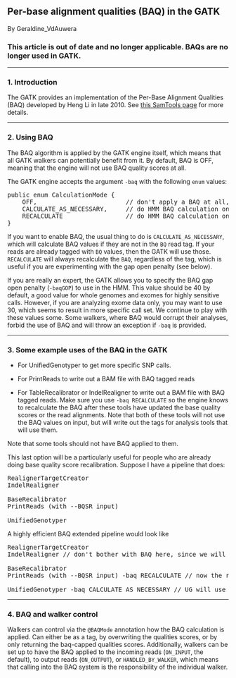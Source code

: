 ## Per-base alignment qualities (BAQ) in the GATK

By Geraldine_VdAuwera

<h3>This article is out of date and no longer applicable. BAQs are no longer used in GATK.</h3>

<hr></hr><h3>1. Introduction</h3>

<p>The GATK provides an implementation of the Per-Base Alignment Qualities (BAQ) developed by Heng Li in late 2010.  See <a rel="nofollow" href="http://samtools.sourceforge.net/mpileup.shtml">this SamTools page</a> for more details.</p>

<hr></hr><h3>2. Using BAQ</h3>

<p>The BAQ algorithm is applied by the GATK engine itself, which means that all GATK walkers can potentially benefit from it.  By default, BAQ is OFF, meaning that the engine will not use BAQ quality scores at all.</p>

<p>The GATK engine accepts the argument <code class="code codeInline" spellcheck="false">-baq</code> with the following <code class="code codeInline" spellcheck="false">enum</code> values:</p>

<pre class="code codeBlock" spellcheck="false">public enum CalculationMode {
    OFF,                        // don't apply a BAQ at all, the default
    CALCULATE_AS_NECESSARY,     // do HMM BAQ calculation on the fly, as necessary, if there's no tag
    RECALCULATE                 // do HMM BAQ calculation on the fly, regardless of whether there's a tag present
}
</pre>

<p>If you want to enable BAQ, the usual thing to do is <code class="code codeInline" spellcheck="false">CALCULATE_AS_NECESSARY</code>, which will calculate BAQ values if they are not in the <code class="code codeInline" spellcheck="false">BQ</code> read tag.  If your reads are already tagged with <code class="code codeInline" spellcheck="false">BQ</code> values, then the GATK will use those.  <code class="code codeInline" spellcheck="false">RECALCULATE</code> will always recalculate the <code class="code codeInline" spellcheck="false">BAQ</code>, regardless of the tag, which is useful if you are experimenting with the gap open penalty (see below).</p>

<p>If you are really an expert, the GATK allows you to specify the BAQ gap open penalty (<code class="code codeInline" spellcheck="false">-baqGOP</code>) to use in the HMM.  This value should be 40 by default, a good value for whole genomes and exomes for highly sensitive calls. However, if you are analyzing exome data only, you may want to use 30, which seems to result in more specific call set.  We continue to play with these values some.  Some walkers, where BAQ would corrupt their analyses, forbid the use of BAQ and will throw an exception if <code class="code codeInline" spellcheck="false">-baq</code> is provided.</p>

<hr></hr><h3>3. Some example uses of the BAQ in the GATK</h3>

<ul><li><p>For UnifiedGenotyper to get more specific SNP calls.</p></li>
<li><p>For PrintReads to write out a BAM file with BAQ tagged reads</p></li>
<li><p>For TableRecalibrator or IndelRealigner to write out a BAM file with BAQ tagged reads.  Make sure you use <code class="code codeInline" spellcheck="false">-baq RECALCULATE</code> so the engine knows to recalculate the BAQ after these tools have updated the base quality scores or the read alignments.  Note that both of these tools will not use the BAQ values on input, but will write out the tags for analysis tools that will use them.</p></li>
</ul><p>Note that some tools should not have BAQ applied to them.</p>

<p>This last option will be a particularly useful for people who are already doing base quality score recalibration.  Suppose I have a pipeline that does:</p>

<pre class="code codeBlock" spellcheck="false">RealignerTargetCreator
IndelRealigner

BaseRecalibrator
PrintReads (with --BQSR input)

UnifiedGenotyper
</pre>

<p>A highly efficient BAQ extended pipeline would look like</p>

<pre class="code codeBlock" spellcheck="false">RealignerTargetCreator
IndelRealigner // don't bother with BAQ here, since we will calculate it in table recalibrator

BaseRecalibrator
PrintReads (with --BQSR input) -baq RECALCULATE // now the reads will have a BAQ tag added.  Slows the tool down some

UnifiedGenotyper -baq CALCULATE_AS_NECESSARY // UG will use the tags from TableRecalibrate, keeping UG fast
</pre>

<hr></hr><h3>4. BAQ and walker control</h3>

<p>Walkers can control via the <code class="code codeInline" spellcheck="false">@BAQMode</code> annotation how the BAQ calculation is applied.  Can either be as a tag, by overwriting the qualities scores, or by only returning the baq-capped qualities scores.  Additionally, walkers can be set up to have the BAQ applied to the incoming reads (<code class="code codeInline" spellcheck="false">ON_INPUT</code>, the default), to output reads (<code class="code codeInline" spellcheck="false">ON_OUTPUT</code>), or <code class="code codeInline" spellcheck="false">HANDLED_BY_WALKER</code>, which means that calling into the BAQ system is the responsibility of the individual walker.</p>
